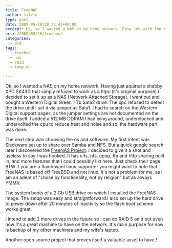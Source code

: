 ```yaml
---
title: FreeNAS
author: silviu
type: post
date: 2009-05-26T10:32:42+00:00
excerpt: Ok, so I wanted a NAS on my home network. Easy job with the right tools at hand.
url: /2009/05/26/freenas/
categories:
  - old
tags:
  - freebsd
  - nas
  - raid
  - temp_on

---
```

Ok, so I wanted a NAS on my home network. Having just aquired a shabby XPC SK43G that simply refused to work as a htpc (it's original purpose) I decided to set it up as a NAS (Network Attached Storage). I went out and bought a Western Digital Green 1 Tb Sata2 drive. The xpc refused to detect the drive until I set it via jumper as Sata1. I had to search on the Western Digital support pages, as the jumper settings are not documented on the drive itself. I added a 512 MB DDRAM I had lying around, underclocked and undervolted the cpu to reduce heat and noise and so, the hardware part was done.

The next step was choosing the os and software. My first intent was Slackware set up to share over Samba and NFS. But a quick google search later I discovered the [FreeNAS Project][1]. I decided to give it a shot and useless to say I was hooked. It has cifs, nfs, upnp, ftp and http sharing built in, and more features that I could possibly list here. Just check their page. BTW if you are a flamboyant linux supporter you might want to note that FreeNAS is based off FreeBSD and not linux. It's not a problem for me, as I am an adept of "chose by functionality, not by religion" but as always YMMV.

The system boots of a 2 Gb USB drive on which I installed the FreeNAS image. The setup was easy and straightforward.I also set up the hard drive to power down after 20 minutes of inactivity so the flash boot scheme works great.

I intend to add 2 more drives in the future so I can do RAID 5 on it but even now it's a great machine to have on the network. It's main purpose for now is backup of my other machines and my wife's laptop.

Another open source project that proves itself a valuable asset to have !

 [1]: http://www.freenas.org/